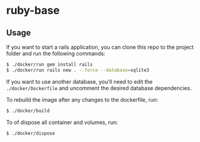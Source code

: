 # ruby-base

## Usage

If you want to start a rails application, you can clone this repo to the project folder and run the following commands:

```bash
$ ./docker/run gem install rails
$ ./docker/run rails new . --force --database=sqlite3
```

If you want to use another database, you'll need to edit the `./docker/Dockerfile` and uncomment the desired database dependencies.

To rebuild the image after any changes to the dockerfile, run:

```bash
$ ./docker/build
```

To of dispose all container and volumes, run:

```bash
$ ./docker/dispose
```